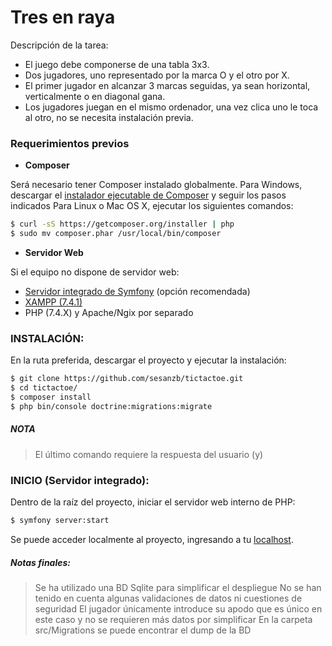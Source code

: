 # Tres en raya

Descripción de la tarea:
- El juego debe componerse de una tabla 3x3.
- Dos jugadores, uno representado por la marca O y el otro por X.
- El primer jugador en alcanzar 3 marcas seguidas, ya sean horizontal, verticalmente o en diagonal gana.
- Los jugadores juegan en el mismo ordenador, una vez clica uno le toca al otro, no se necesita instalación previa.
 

### Requerimientos previos

* **Composer**

Será necesario tener Composer instalado globalmente.
Para Windows, descargar el [instalador ejecutable de Composer](https://getcomposer.org/download) y seguir los pasos indicados
Para Linux o Mac OS X, ejecutar los siguientes comandos:

```bash
$ curl -sS https://getcomposer.org/installer | php
$ sudo mv composer.phar /usr/local/bin/composer
```

* **Servidor Web**

Si el equipo no dispone de servidor web:

* [Servidor integrado de Symfony](https://symfony.com/doc/current/setup/built_in_web_server.html) (opción recomendada)
* [XAMPP (7.4.1)](https://www.apachefriends.org/es/download.html) 
* PHP (7.4.X) y Apache/Ngix por separado


### INSTALACIÓN:

En la ruta preferida, descargar el proyecto y ejecutar la instalación:

```bash
$ git clone https://github.com/sesanzb/tictactoe.git
$ cd tictactoe/
$ composer install
$ php bin/console doctrine:migrations:migrate
```
##### NOTA ##### 
> El último comando requiere la respuesta del usuario (y)

### INICIO (Servidor integrado):

Dentro de la raíz del proyecto, iniciar el servidor web interno de PHP:

```bash
$ symfony server:start
```
Se puede acceder localmente al proyecto, ingresando a tu [localhost](http://localhost:8000).



##### Notas finales: #####

> Se ha utilizado una BD Sqlite para simplificar el despliegue
> No se han tenido en cuenta algunas validaciones de datos ni cuestiones de seguridad
> El jugador únicamente introduce su apodo que es único en este caso y no se requieren más datos por simplificar
> En la carpeta src/Migrations se puede encontrar el dump de la BD
